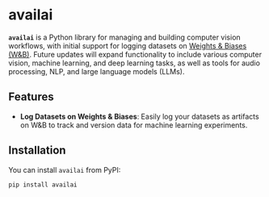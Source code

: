 # availai

**`availai`** is a Python library for managing and building computer vision workflows, with initial support for logging datasets on [Weights & Biases (W&B)](https://wandb.ai/). Future updates will expand functionality to include various computer vision, machine learning, and deep learning tasks, as well as tools for audio processing, NLP, and large language models (LLMs).

## Features

- **Log Datasets on Weights & Biases**: Easily log your datasets as artifacts on W&B to track and version data for machine learning experiments.

## Installation

You can install `availai` from PyPI:

```bash
pip install availai

